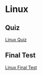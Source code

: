 # Linux

## Quiz

[Linux Quiz](https://forms.gle/iBQEh3xsuyi6pyJf8)


## Final Test

[Linux Final Test](https://forms.gle/isbGw25hsxh6GAbv8)